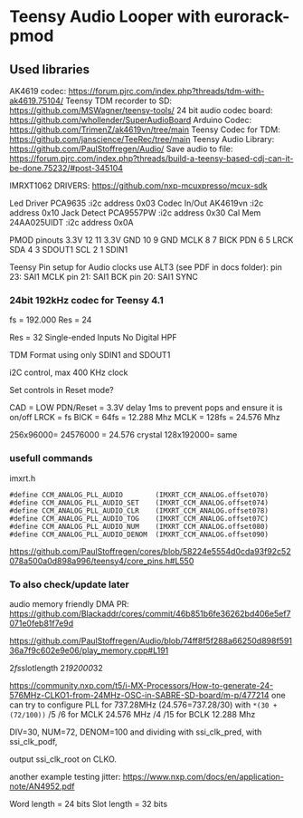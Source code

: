 # Teensy Audio Looper with eurorack-pmod

## Used libraries ##

AK4619 codec: https://forum.pjrc.com/index.php?threads/tdm-with-ak4619.75104/
Teensy TDM recorder to SD: https://github.com/MSWagner/teensy-tools/
24 bit audio codec board: https://github.com/whollender/SuperAudioBoard
Arduino Codec: https://github.com/TrimenZ/ak4619vn/tree/main
Teensy Codec for TDM: https://github.com/janscience/TeeRec/tree/main
Teensy Audio Library: https://github.com/PaulStoffregen/Audio/
Save audio to file: https://forum.pjrc.com/index.php?threads/build-a-teensy-based-cdj-can-it-be-done.75232/#post-345104

IMRXT1062 DRIVERS: https://github.com/nxp-mcuxpresso/mcux-sdk

Led Driver   PCA9635     :i2c address 0x03
Codec In/Out AK4619vn    :i2c address 0x10
Jack Detect  PCA9557PW   :i2c address 0x30
Cal Mem      24AA025UIDT :i2c address 0x0A


PMOD pinouts
3.3V 12 11 3.3V
GND  10  9 GND
MCLK  8  7 BICK
PDN   6  5 LRCK
SDA   4  3 SDOUT1
SCL   2  1 SDIN1

Teensy Pin setup for Audio clocks use ALT3 (see PDF in docs folder): 
pin 23: SAI1 MCLK
pin 21: SAI1 BCK
pin 20: SAI1 SYNC 

### 24bit 192kHz codec for Teensy 4.1 ###
fs = 192.000
Res = 24

Res = 32
Single-ended Inputs
No Digital HPF

TDM Format using only SDIN1 and SDOUT1

i2C control, max 400 KHz clock

Set controls in Reset mode?

CAD = LOW
PDN/Reset = 3.3V delay 1ms to prevent pops and ensure it is on/off
LRCK = fs
BICK =  64fs = 12.288 Mhz
MCLK = 128fs = 24.576 Mhz




256x96000= 24576000 = 24.576 crystal
128x192000= same


### usefull commands ###

imxrt.h
```
#define CCM_ANALOG_PLL_AUDIO 	    (IMXRT_CCM_ANALOG.offset070)
#define CCM_ANALOG_PLL_AUDIO_SET	(IMXRT_CCM_ANALOG.offset074)
#define CCM_ANALOG_PLL_AUDIO_CLR	(IMXRT_CCM_ANALOG.offset078)
#define CCM_ANALOG_PLL_AUDIO_TOG	(IMXRT_CCM_ANALOG.offset07C)
#define CCM_ANALOG_PLL_AUDIO_NUM	(IMXRT_CCM_ANALOG.offset080)
#define CCM_ANALOG_PLL_AUDIO_DENOM	(IMXRT_CCM_ANALOG.offset090)
```

https://github.com/PaulStoffregen/cores/blob/58224e5554d0cda93f92c52078a500a0d898a996/teensy4/core_pins.h#L550



### To also check/update later ###

audio memory friendly DMA PR:
https://github.com/Blackaddr/cores/commit/46b851b6fe36262bd406e5ef7071e0feb81f7e9d

https://github.com/PaulStoffregen/Audio/blob/74ff8f5f288a66250d898f59136a7f9c602e9e06/play_memory.cpp#L191

2*fs*slotlength 2*192000*32



https://community.nxp.com/t5/i-MX-Processors/How-to-generate-24-576MHz-CLKO1-from-24MHz-OSC-in-SABRE-SD-board/m-p/477214
one can try to configure PLL for 737.28MHz (24.576=737.28/30) with
```*(30 + (72/100))```
/5 /6  for MCLK 24.576 MHz
/4 /15 for BCLK 12.288 Mhz

DIV=30, NUM=72, DENOM=100 and dividing with ssi_clk_pred, with ssi_clk_podf,

output ssi_clk_root on CLKO.

another example testing jitter:
https://www.nxp.com/docs/en/application-note/AN4952.pdf

Word length = 24 bits
Slot length = 32 bits